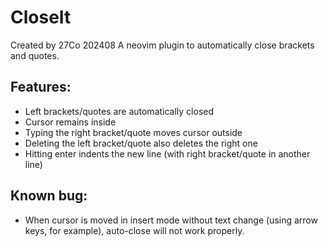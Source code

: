 # CloseIt

Created by 27Co 202408
A neovim plugin to automatically close brackets and quotes.

## Features:

- Left brackets/quotes are automatically closed
- Cursor remains inside
- Typing the right bracket/quote moves cursor outside
- Deleting the left bracket/quote also deletes the right one
- Hitting enter indents the new line (with right bracket/quote in another line)

## Known bug:

- When cursor is moved in insert mode without text change (using arrow keys, for example), auto-close will not work properly.
